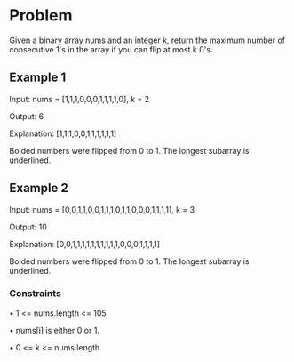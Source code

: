 # Problem

Given a binary array nums and an integer k, return the maximum number of consecutive 1's in the array if you can flip at most k 0's.

## Example 1

Input: nums = [1,1,1,0,0,0,1,1,1,1,0], k = 2

Output: 6

Explanation: [1,1,1,0,0,1,1,1,1,1,1]

Bolded numbers were flipped from 0 to 1. The longest subarray is underlined.

## Example 2

Input: nums = [0,0,1,1,0,0,1,1,1,0,1,1,0,0,0,1,1,1,1], k = 3

Output: 10

Explanation: [0,0,1,1,1,1,1,1,1,1,1,1,0,0,0,1,1,1,1]

Bolded numbers were flipped from 0 to 1. The longest subarray is underlined.
 
### Constraints

• 1 <= nums.length <= 105

• nums[i] is either 0 or 1.

• 0 <= k <= nums.length
